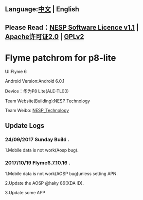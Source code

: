 ## Language:[中文](./README.md) | English 

## Please Read：[NESP Software Licence v1.1](./NESL.md) | [Apache许可证2.0](./Apache.md) | [GPLv2](./GPL.md)  

# Flyme patchrom for p8-lite  

UI:Flyme 6  

Android Version:Android 6.0.1  

Device：华为P8 Lite(ALE-TL00)  

Team Website(Building):[NESP Technology](http://nesp.1g7.net)  

Team Weibo: [NESP_Technology](http://weibo.com/NESPtechnology)  

## Update Logs
### 24/09/2017 Sunday Build . 

1.Mobile data is not work(Aosp bug).   

### 2017/10/19 Flyme6.7.10.16 . 

1.Mobile data is not work(AOSP bug)unless setting APN.   

2.Update the AOSP @haky 86(XDA ID).    

3.Update some APP  
